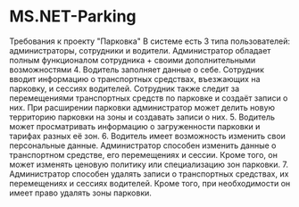 # MS.NET-Parking
Требования к проекту "Парковка"
В системе есть 3 типа пользователей: администраторы, сотрудники и водители. Администратор обладает полным функционалом сотрудника + своими дополнительными возможностями
4. Водитель заполняет данные о себе. Сотрудник вводит информацию о транспортных средствах, въезжающих на парковку, и сессиях водителей. Сотрудник также следит за перемещениями транспортных средств по парковке и создаёт записи о них. При расширении парковки администратор может делить новую территорию парковки на зоны и создавать записи о них.
5. Водитель может просматривать информацию о загруженности парковки и тарифах разных её зон.
6. Водитель имеет возможность изменить свои персональные данные. Администратор способен изменить данные о транспортном средстве, его перемещениях и сессии. Кроме того, он может изменять ценовую политику или специализацию зон парковки. 
7. Администратор способен удалять записи о транспортных средствах, их перемещениях и сессиях водителей. Кроме того, при необходимости он имеет право удалять зоны парковки.
